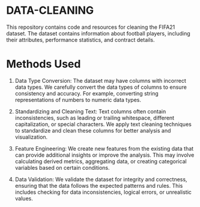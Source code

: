 # DATA-CLEANING

This repository contains code and resources for cleaning the FIFA21 dataset. The dataset contains information about football players, including their attributes, performance statistics, and contract details.

# Methods Used

1. Data Type Conversion: The dataset may have columns with incorrect data types. We carefully convert the data types of columns to ensure consistency and accuracy. For example, converting string representations of numbers to numeric data types.

2. Standardizing and Cleaning Text: Text columns often contain inconsistencies, such as leading or trailing whitespace, different capitalization, or special characters. We apply text cleaning techniques to standardize and clean these columns for better analysis and visualization.

3. Feature Engineering: We create new features from the existing data that can provide additional insights or improve the analysis. This may involve calculating derived metrics, aggregating data, or creating categorical variables based on certain conditions.

4. Data Validation: We validate the dataset for integrity and correctness, ensuring that the data follows the expected patterns and rules. This includes checking for data inconsistencies, logical errors, or unrealistic values.
